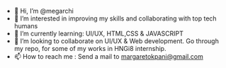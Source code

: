- 👋 Hi, I’m @megarchi
- 👀 I’m interested in improving my skills and collaborating with top tech humans 
- 🌱 I’m currently learning: UI/UX, HTML,CSS & JAVASCRIPT
- 💞️ I’m looking to collaborate on UI/UX & Web development. Go through my repo, for some of my works in HNGi8 internship.
- 📫 How to reach me : Send a mail to margaretokpani@gmail.com

<!---
megarchi/megarchi is a ✨ special ✨ repository because its `README.md` (this file) appears on your GitHub profile.
You can click the Preview link to take a look at your changes.
--->
